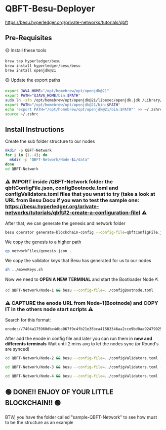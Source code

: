 # QBFT-Besu-Deployer

https://besu.hyperledger.org/private-networks/tutorials/qbft

## Pre-Requisites

🟡 Install these tools
```bash
brew tap hyperledger/besu
brew install hyperledger/besu/besu
brew install openjdk@21
```

🟡 Update the export paths
```bash
export JAVA_HOME="/opt/homebrew/opt/openjdk@21"
export PATH="$JAVA_HOME/bin:$PATH"
sudo ln -sfn /opt/homebrew/opt/openjdk@21/libexec/openjdk.jdk /Library/Java/JavaVirtualMachines/openjdk-21.jdk
export PATH="/opt/homebrew/opt/openjdk@21/bin:$PATH"
echo 'export PATH="/opt/homebrew/opt/openjdk@21/bin:$PATH"' >> ~/.zshrc
source ~/.zshrc
```

## Install Instructions

Create the sub folder structure to our nodes
```bash
mkdir -p QBFT-Network
for i in {1..4}; do
  mkdir -p "QBFT-Network/Node-$i/data"
done
cd QBFT-Network
```

### ⚠️ IMPORT inside /QBFT-Network folder the qbftConfigFile.json, configBootnode.toml and configValidators.toml files that you wnat to try (take a look at URL from Besu Docu if you wan to test the sample one: https://besu.hyperledger.org/private-networks/tutorials/qbft#2-create-a-configuration-file) ⚠️ 

After that, we can generate the genesis and network folder
```bash
besu operator generate-blockchain-config --config-file=qbftConfigFile.json --to=networkFiles --private-key-file-name=key
```

We copy the genesis to a higher path
```bash
cp networkFiles/genesis.json .
```

We copy the validator keys that Besu has generated for us to our nodes
```bash
sh ../moveKeys.sh 
```

Now we need to **OPEN A NEW TERMINAL** and start the Bootloader Node ⛏️
```bash
cd QBFT-Network/Node-1 && besu --config-file=../configBootnode.toml 
```

### ⚠️  CAPTURE the enode URL from Node-1(Bootnode) and COPY IT in the others node start scripts ⚠️ 
Search for this format:
```bash
enode://7404a175960dbe4dba067f9c4fb21e35bca41583346aa2cce9bd0aa92479925d42b0540506ea0e016eeabcf48e98dbae3c8a03c6dbac57ac83e8229b4586ff36@127.0.0.1:30303
```

After add the enode in config file and later you can run them in **new and differents terminals**
Wait until 2 mins avg to let the nodes sync (or Round's are synced)
```bash
cd QBFT-Network/Node-2 && besu --config-file=../configValidators.toml --p2p-port=30304 --rpc-http-port=8546 --metrics-port=9546
```

```bash
cd QBFT-Network/Node-3 && besu --config-file=../configValidators.toml --p2p-port=30305 --rpc-http-port=8547 --metrics-port=9547
```

```bash
cd QBFT-Network/Node-4 && besu --config-file=../configValidators.toml --p2p-port=30306 --rpc-http-port=8548 --metrics-port=9548
```


## 🟢 DONE!! ENJOY OF YOUR LITTLE BLOCKCHAIN!!  🟢 


BTW, you have the folder called "sample-QBFT-Network" to see how must to be the structure as an example